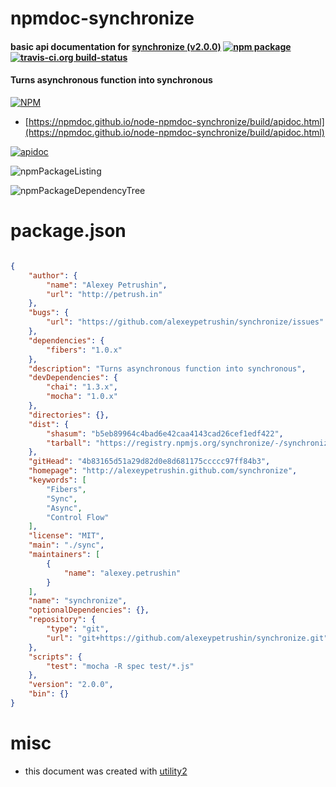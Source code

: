 # npmdoc-synchronize

#### basic api documentation for  [synchronize (v2.0.0)](http://alexeypetrushin.github.com/synchronize)  [![npm package](https://img.shields.io/npm/v/npmdoc-synchronize.svg?style=flat-square)](https://www.npmjs.org/package/npmdoc-synchronize) [![travis-ci.org build-status](https://api.travis-ci.org/npmdoc/node-npmdoc-synchronize.svg)](https://travis-ci.org/npmdoc/node-npmdoc-synchronize)

#### Turns asynchronous function into synchronous

[![NPM](https://nodei.co/npm/synchronize.png?downloads=true&downloadRank=true&stars=true)](https://www.npmjs.com/package/synchronize)

- [https://npmdoc.github.io/node-npmdoc-synchronize/build/apidoc.html](https://npmdoc.github.io/node-npmdoc-synchronize/build/apidoc.html)

[![apidoc](https://npmdoc.github.io/node-npmdoc-synchronize/build/screenCapture.buildCi.browser.%252Ftmp%252Fbuild%252Fapidoc.html.png)](https://npmdoc.github.io/node-npmdoc-synchronize/build/apidoc.html)

![npmPackageListing](https://npmdoc.github.io/node-npmdoc-synchronize/build/screenCapture.npmPackageListing.svg)

![npmPackageDependencyTree](https://npmdoc.github.io/node-npmdoc-synchronize/build/screenCapture.npmPackageDependencyTree.svg)



# package.json

```json

{
    "author": {
        "name": "Alexey Petrushin",
        "url": "http://petrush.in"
    },
    "bugs": {
        "url": "https://github.com/alexeypetrushin/synchronize/issues"
    },
    "dependencies": {
        "fibers": "1.0.x"
    },
    "description": "Turns asynchronous function into synchronous",
    "devDependencies": {
        "chai": "1.3.x",
        "mocha": "1.0.x"
    },
    "directories": {},
    "dist": {
        "shasum": "b5eb89964c4bad6e42caa4143cad26cef1edf422",
        "tarball": "https://registry.npmjs.org/synchronize/-/synchronize-2.0.0.tgz"
    },
    "gitHead": "4b83165d51a29d82d0e8d681175ccccc97ff84b3",
    "homepage": "http://alexeypetrushin.github.com/synchronize",
    "keywords": [
        "Fibers",
        "Sync",
        "Async",
        "Control Flow"
    ],
    "license": "MIT",
    "main": "./sync",
    "maintainers": [
        {
            "name": "alexey.petrushin"
        }
    ],
    "name": "synchronize",
    "optionalDependencies": {},
    "repository": {
        "type": "git",
        "url": "git+https://github.com/alexeypetrushin/synchronize.git"
    },
    "scripts": {
        "test": "mocha -R spec test/*.js"
    },
    "version": "2.0.0",
    "bin": {}
}
```



# misc
- this document was created with [utility2](https://github.com/kaizhu256/node-utility2)
